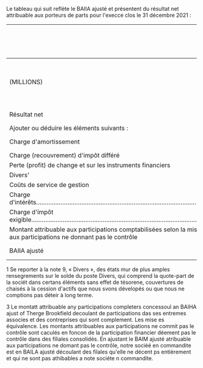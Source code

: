 Le tableau qui suit reflète le BAIIA ajusté et présentent du résultat net attribuable aux porteurs de parts pour l'execce clos le 31 décembre 2021 :

|                                                                                                                                                                                | Attribuable aux porteurs de parts |                            |          |                     |                                                             |                                              |                       |                 |         |
|--------------------------------------------------------------------------------------------------------------------------------------------------------------------------------|-----------------------------------|----------------------------|----------|---------------------|-------------------------------------------------------------|----------------------------------------------|-----------------------|-----------------|---------|
| (MILLIONS)                                                                                                                                                                     | Amérique<br>du Nord               | Hydroélectricité<br>Brésil | Colombie | Energie<br>éolienne | Energie<br>solaire<br>destinée<br>aux<br>réseaux<br>publics | Energie<br>décentra-<br>lisée et<br>stockage | Solutions<br>durables | Siège<br>social | Total   |
| Résultat net                                                                                                                                                                   | 31 8                              | 56 \$                      | 222 \$   | (88) \$             | 6 8                                                         | 96 8                                         | (32) \$               | (357) \$        | (66) S  |
| Ajouter ou déduire les éléments suivants :                                                                                                                                     |                                   |                            |          |                     |                                                             |                                              |                       |                 |         |
| Charge d'amortissement                                                                                                                                                         | 368                               | 74                         | 103      | 597                 | 263                                                         | 83                                           | l 1                   | 2               | 1 501   |
| Charge (recouvrement) d'impôt différé                                                                                                                                          | (50)                              | (2)                        | 175      | (37)                | (34)                                                        | (9)                                          |                       | (73)            | (29)    |
| Perte (profit) de change et sur les instruments financiers                                                                                                                     | 74                                | 2                          | (29)     | 40                  | (23)                                                        | ર                                            | (1)                   | (36)            | 32      |
| Divers'                                                                                                                                                                        | (3)                               | 13                         | 39       | 151                 | 92                                                          | 25                                           | 27                    | 108             | 452     |
| Coûts de service de gestion                                                                                                                                                    |                                   |                            |          |                     |                                                             |                                              |                       | 288             | 288     |
| Charge d'intérêts………………………………………………………………………………………………………………………………………………………………………………………………………………………………………………………………………………………………………………………………………………………………………………………………………………………………… | 255                               | 33                         | 119      | 247                 | 187                                                         | 12                                           | 36                    | 92              | 981     |
| Charge d'impôt exigible………………………………………………………………………………………………………………………………………………………………………………………………………………………………………………………………………………………………………………………………………………………………………………………………………………… | 3                                 | 9                          | 13       | 13                  |                                                             |                                              |                       |                 | 43      |
| Montant attribuable aux participations comptabilisées selon la mise en équivalence et<br>aux participations ne donnant pas le contrôle                                         |                                   | (30)                       | (483)    | (412)               | (198)                                                       | (52)                                         | (29)                  | (13)            | (1 326) |
| BAIIA ajusté                                                                                                                                                                   | રેલતે                             | ા રેર                      | । રેતે   | 511                 | 298                                                         | 160                                          | 13                    | 11              | 1 876   |

1 Se reporter à la note 9, « Divers », des états mur de plus amples rensegrements sur le solde du poste Divers, qui comprend la quote-part de la sociét dans certans éléments sans effet de tésorene, couvertures de chaisés à la cession d'actifs que nous svons dévelopés ou que nous ne comptions pas déteir à long terme.

3 Le montatt attribuable any participations completers concessoul an BAIHA ajust of Therge Brookfield decoulant de participations das ses entremes associes et des contreprises qui sont complement. Les mise es équivalence. Les montants attribuables aux participations ne commit pas le contrôle sont caculés en foncon de la participation financier déement pas le contrôle dans des filiales consolidés. En ajustant le BAIM ajusté atribuable aux participations ne domant pas le contrôle, notre sociéé en commandite est en BAILA ajusté découlant des filales qu'elle ne décent ps entièrement et qui ne sont pas athibables a note sociéte n commandite.